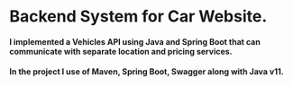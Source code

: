 <h1>Backend System for Car Website.</h1>

<h4>I implemented a Vehicles API using Java and Spring Boot that can communicate with separate location and pricing services.<h4>

In the project I use of <b>Maven</b>, <b>Spring Boot</b>, <b>Swagger</b> along with <b>Java v11</b>.

